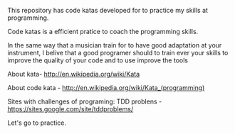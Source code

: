 This repository has code katas developed for to practice my skills at programming.

Code katas is a efficient pratice to coach the programming skills.

In the same way that a musician train for to have good adaptation at your instrument, I belive that a good programer should to train ever your skills to improve the quality of your code and to use improve the tools

About kata- http://en.wikipedia.org/wiki/Kata

About code kata - http://en.wikipedia.org/wiki/Kata_(programming)

Sites with challenges of programing:
	TDD problens - https://sites.google.com/site/tddproblems/

Let's go to practice.
